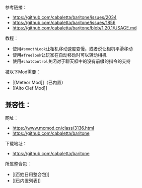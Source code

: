 参考链接：
- https://github.com/cabaletta/baritone/issues/2034
- https://github.com/cabaletta/baritone/issues/1856
- https://github.com/cabaletta/baritone/blob/1.20.1/USAGE.md

教程：
- 使用`#smoothLook`让相机移动速度变慢，或者说让相机平滑移动
- 使用`#freelook`让玩家在自动移动时可以转动相机
- 使用`#chatControl`关闭对于聊天框中的没有前缀的指令的支持

被以下Mod需要：
- [[Meteor Mod]]（已内置）
- [[Alto Clef Mod]]

兼容性：
- 

网址：
- https://www.mcmod.cn/class/3136.html
- https://github.com/cabaletta/baritone

下载地址：
- https://github.com/cabaletta/baritone

所属整合包：
- [[百姓日用整合包]]
- [[已内置列表]]